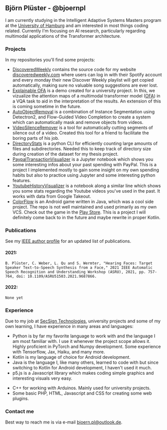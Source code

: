 ## Björn Plüster - @bjoernpl

I am currently studying in the Intelligent Adaptive Systems Masters program at the [University of Hamburg](https://www.uni-hamburg.de/) and am interested in most things coding related. Currently I'm focusing on AI research, particularly regarding multimodal applications of the Transformer architecture.

### Projects
In my repositories you'll find some projects:
- [DiscoveredWeekly](https://github.com/bjoernpl/DiscoveredWeekly) contains the source code for my website [discoveredweekly.com](https://discoveredweekly.com) where users can log in with their Spotify account and every monday their new Discover Weekly playlist will get copied automatically, making sure no valuable song suggestions are ever lost.
- [Explainable OFA](https://explainable-ofa.ml/) is a demo created for a university project. In this, we vizualize the attention maps of a multimodal transformer model ([OFA](https://github.com/OFA-Sys/OFA)) in a VQA task to aid in the interpretation of the results. An extension of this is coming sometime in the future.
- [AutoObjectRemoval](https://github.com/bjoernpl/AutoObjectRemoval) is a combination of Instance Segmentation using
Detectron2, and Flow-Guided Video Completion to create a system which can automatically mask and remove objects
from videos.
- [VideoSilenceRemover](https://github.com/bjoernpl/VideoSilenceRemover) is a tool for automatically cutting segments of silence out of
a video. Created this tool for a friend to facilitate the boring parts of his job.
- [DirectoryStats](https://github.com/bjoernpl/DirectoryStats) is a python CLI for efficiently counting large amounts of
files and subdirectories. Needed this to keep track of directory size during creation of the dataset for my thesis project.
- [PaypalTransactionVisualizer](https://github.com/bjoernpl/PaypalTransactionVisualizer) is a Jupyter notebook
which shows you some interesting infos about your past spending with PayPal. This is a project I implemented mostly
to gain some insight on my own spending habits but also to practice using Jupyter and some interesting python features.
- [YoutubeHistoryVisualizer](https://github.com/bjoernpl/YoutubeHistoryVisualizer) is a notebook along a similar line
which shows you some stats regarding the Youtube videos you've used in the past. It works with data from Google Takeout.
- [ColorFlow](https://github.com/bjoernpl/ColorFlow) is an Android game written in Java, which was a cool side project.
The repo is not well maintained and used primarily as my own VCS. Check out the game in the 
[Play Store](https://play.google.com/store/apps/details?id=com.bnpgames.android.colorflow). This is a project I will
definitely come back to in the future and maybe rewrite in proper Kotlin.

### Publications
See my [IEEE author profile](https://ieeexplore.ieee.org/author/37089286467) for an updated list of publications.

#### 2021:
```B. Plüster, C. Weber, L. Qu and S. Wermter, "Hearing Faces: Target Speaker Text-to-Speech Synthesis from a Face," 2021 IEEE Automatic Speech Recognition and Understanding Workshop (ASRU), 2021, pp. 757-764, doi: 10.1109/ASRU51503.2021.9687866.```

#### 2022:
```None yet```

### Experience
Due to my job at [SecSign Technologies](https://github.com/SecSign), university projects and some of my own learning,
I have experience in many areas and languages:

- Python is by far my favorite language to work with and the language I am most familiar with. I use it whenever the project scope allows it. 
Highly proficient in PyTorch and Numpy development. Some experience with Tensorflow, Jax, Haiku, and many more.
- Kotlin is my language of choice for Android development.
- Java is the language I, like many others, learned to code with but since switching to Kotlin for Android
development, I haven't used it much.
- p5.js is a Javascript library which makes coding simple graphics and interesting visuals very easy. 
 <!--Check out some of my <a href="https://editor.p5js.org/code/sketches">sketches</a>.-->
- C++ for working with Arduinos. Mainly used for university projects.
- Some basic PHP, HTML, Javascript and CSS for creating some web plugins.


### Contact me
Best way to reach me is via e-mail [bjoern.pl@outlook.de](mailto://bjoern.pl@outlook.de). 
